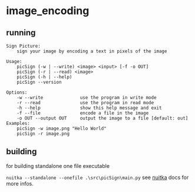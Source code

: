 # image_encoding

## running
```
Sign Picture:
    sign your image by encoding a text in pixels of the image

Usage:
    picSign (-w | --write) <image> <input> [-f -o OUT]
    picSign (-r | --read) <image>
    picSign (-h | --help)
    picSign --version

Options:
    -w --write              use the program in write mode
    -r --read               use the program in read mode
    -h --help               show this help message and exit
    -f --file               encode a file in the image
    -o OUT --output OUT     output the image to a file [default: out]
Examples:
    picSign -w image.png "Hello World"
    picSign -r image.png
```

## building
for building standalone one file executable

`nuitka --standalone --onefile .\src\picSign\main.py`
see [nuitka](https://nuitka.net/docs/latest/UserGuide/GUI.html#standalone-mode) docs for more infos.
